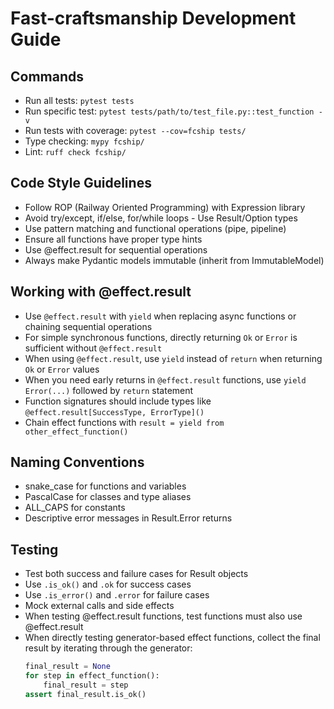 # Fast-craftsmanship Development Guide

## Commands
- Run all tests: `pytest tests`
- Run specific test: `pytest tests/path/to/test_file.py::test_function -v`
- Run tests with coverage: `pytest --cov=fcship tests/`
- Type checking: `mypy fcship/`
- Lint: `ruff check fcship/`

## Code Style Guidelines
- Follow ROP (Railway Oriented Programming) with Expression library
- Avoid try/except, if/else, for/while loops - Use Result/Option types
- Use pattern matching and functional operations (pipe, pipeline)
- Ensure all functions have proper type hints
- Use @effect.result for sequential operations
- Always make Pydantic models immutable (inherit from ImmutableModel)

## Working with @effect.result
- Use `@effect.result` with `yield` when replacing async functions or chaining sequential operations
- For simple synchronous functions, directly returning `Ok` or `Error` is sufficient without `@effect.result`
- When using `@effect.result`, use `yield` instead of `return` when returning `Ok` or `Error` values
- When you need early returns in `@effect.result` functions, use `yield Error(...)` followed by `return` statement
- Function signatures should include types like `@effect.result[SuccessType, ErrorType]()`
- Chain effect functions with `result = yield from other_effect_function()`

## Naming Conventions
- snake_case for functions and variables
- PascalCase for classes and type aliases
- ALL_CAPS for constants
- Descriptive error messages in Result.Error returns

## Testing
- Test both success and failure cases for Result objects
- Use `.is_ok()` and `.ok` for success cases
- Use `.is_error()` and `.error` for failure cases
- Mock external calls and side effects
- When testing @effect.result functions, test functions must also use @effect.result
- When directly testing generator-based effect functions, collect the final result by iterating through the generator:
  ```python
  final_result = None
  for step in effect_function():
      final_result = step
  assert final_result.is_ok()
  ```